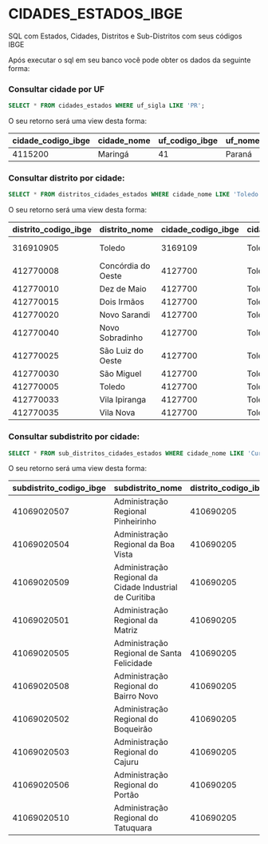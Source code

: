 # CIDADES_ESTADOS_IBGE
SQL com Estados, Cidades, Distritos e Sub-Distritos com seus códigos IBGE

Após executar o sql em seu banco você pode obter os dados da seguinte forma:

### Consultar cidade por UF

```sql
SELECT * FROM cidades_estados WHERE uf_sigla LIKE 'PR';
```

O seu retorno será uma view desta forma:

| cidade\_codigo\_ibge | cidade\_nome | uf\_codigo\_ibge | uf\_nome | uf\_sigla |
| :--- | :--- | :--- | :--- | :--- |
| 4115200 | Maringá | 41 | Paraná | PR |

### Consultar distrito por cidade:

```sql
SELECT * FROM distritos_cidades_estados WHERE cidade_nome LIKE 'Toledo';
```

O seu retorno será uma view desta forma:

| distrito\_codigo\_ibge | distrito\_nome | cidade\_codigo\_ibge | cidade\_nome | uf\_codigo\_ibge | uf\_nome | uf\_sigla |
| :--- | :--- | :--- | :--- | :--- | :--- | :--- |
| 316910905 | Toledo | 3169109 | Toledo | 31 | Minas Gerais | MG |
| 412770008 | Concórdia do Oeste | 4127700 | Toledo | 41 | Paraná | PR |
| 412770010 | Dez de Maio | 4127700 | Toledo | 41 | Paraná | PR |
| 412770015 | Dois Irmãos | 4127700 | Toledo | 41 | Paraná | PR |
| 412770020 | Novo Sarandi | 4127700 | Toledo | 41 | Paraná | PR |
| 412770040 | Novo Sobradinho | 4127700 | Toledo | 41 | Paraná | PR |
| 412770025 | São Luiz do Oeste | 4127700 | Toledo | 41 | Paraná | PR |
| 412770030 | São Miguel | 4127700 | Toledo | 41 | Paraná | PR |
| 412770005 | Toledo | 4127700 | Toledo | 41 | Paraná | PR |
| 412770033 | Vila Ipiranga | 4127700 | Toledo | 41 | Paraná | PR |
| 412770035 | Vila Nova | 4127700 | Toledo | 41 | Paraná | PR |

### Consultar subdistrito por cidade:

```sql
SELECT * FROM sub_distritos_cidades_estados WHERE cidade_nome LIKE 'Curitiba';
```

O seu retorno será uma view desta forma:

| subdistrito\_codigo\_ibge | subdistrito\_nome | distrito\_codigo\_ibge | distrito\_nome | cidade\_codigo\_ibge | cidade\_nome | uf\_codigo\_ibge | uf\_nome | uf\_sigla |
| :--- | :--- | :--- | :--- | :--- | :--- | :--- | :--- | :--- |
| 41069020507 | Administração Regional Pinheirinho | 410690205 | Curitiba | 4106902 | Curitiba | 41 | Paraná | PR |
| 41069020504 | Administração Regional da Boa Vista | 410690205 | Curitiba | 4106902 | Curitiba | 41 | Paraná | PR |
| 41069020509 | Administração Regional da Cidade Industrial de Curitiba | 410690205 | Curitiba | 4106902 | Curitiba | 41 | Paraná | PR |
| 41069020501 | Administração Regional da Matriz | 410690205 | Curitiba | 4106902 | Curitiba | 41 | Paraná | PR |
| 41069020505 | Administração Regional de Santa Felicidade | 410690205 | Curitiba | 4106902 | Curitiba | 41 | Paraná | PR |
| 41069020508 | Administração Regional do Bairro Novo | 410690205 | Curitiba | 4106902 | Curitiba | 41 | Paraná | PR |
| 41069020502 | Administração Regional do Boqueirão | 410690205 | Curitiba | 4106902 | Curitiba | 41 | Paraná | PR |
| 41069020503 | Administração Regional do Cajuru | 410690205 | Curitiba | 4106902 | Curitiba | 41 | Paraná | PR |
| 41069020506 | Administração Regional do Portão | 410690205 | Curitiba | 4106902 | Curitiba | 41 | Paraná | PR |
| 41069020510 | Administração Regional do Tatuquara | 410690205 | Curitiba | 4106902 | Curitiba | 41 | Paraná | PR |
